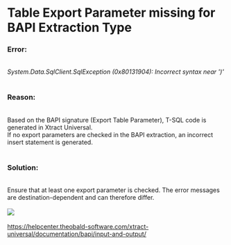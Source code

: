 # Table Export Parameter missing for BAPI Extraction Type

<!--html--><h3>Error:</h3><div style="font-size: 14px;"><br>
</div>
<div style=""><i>System.Data.SqlClient.SqlException (0x80131904): Incorrect syntax near ')'</i><br></div>
<div style="font-size: 14px;"><br>
</div><h3>Reason:</h3><div style="font-size: 14px;"><br>
</div>
<div style="font-size: 14px;">Based on the BAPI signature (Export Table Parameter), T-SQL code is generated in Xtract Universal.&nbsp;</div><div style="font-size: 14px;">If no export parameters are checked in the BAPI extraction, an incorrect insert statement is generated.</div>
<div style="font-size: 14px;"><br>
</div><h3>Solution:</h3><div style="font-size: 14px;"><br>
</div><div style="">Ensure that at least one export parameter is checked. The error messages are destination-dependent and can therefore differ.</div><div style=""><br></div><div style=""><img src="https://support.theobald-software.com/helpdesk/File/Get/80152" class="resizable"><br></div><div style=""><br></div><div style=""><a href="https://helpcenter.theobald-software.com/xtract-universal/documentation/bapi/input-and-output/" target="_blank">https://helpcenter.theobald-software.com/xtract-universal/documentation/bapi/input-and-output/</a><br></div>
<div style="font-size: 14px;"><br></div>